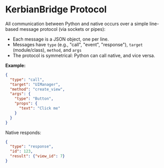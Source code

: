 # KerbianBridge Protocol

All communication between Python and native occurs over a simple line-based message protocol (via sockets or pipes):

- Each message is a JSON object, one per line.
- Messages have `type` (e.g., "call", "event", "response"), `target` (module/class), `method`, and `args`
- The protocol is symmetrical: Python can call native, and vice versa.

**Example:**

```json
{
  "type": "call",
  "target": "UIManager",
  "method": "create_view",
  "args": {
    "type": "Button",
    "props": {
      "text": "Click me"
    }
  }
}
```

Native responds:

```json
{
  "type": "response",
  "id": 123,
  "result": {"view_id": 7}
}
```